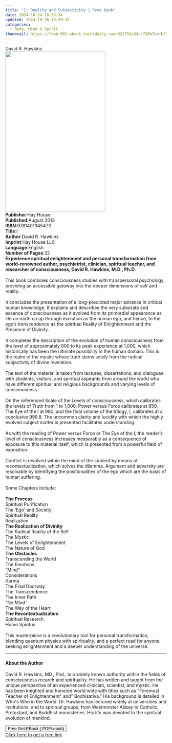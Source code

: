 ```yaml
---
title: "I: Reality and Subjectivity | Free Book"
date: 2024-10-24 18:28:34
updated: 2024-10-26 10:29:35
categories:
  - Body, Mind & Spirit
thumbnail: https://thmb-001-ebook.techidaily.com/923753a34cc720b7eefb73ccf0a8df361ac301208d3091bfc4c8df29a6d9a5b3.jpg
---
```

<main id="book-container">
  <div class="flex flex-col">
    <div class="book-brief flex-1 py-6 px-4 sm:p-6 md:py-10 md:px-8">
      <!-- brief-->
      <div class="book-brief-main">David R. Hawkins</div>
    </div>
    <div
      class="book-meta-info flex-1 grid gap-4 col-start-1 col-end-3 row-start-1 sm:mb-6 sm:grid-cols-4 lg:gap-6 lg:col-start-2 lg:row-end-6 lg:row-span-6 lg:mb-0"
    >
      <div
        class="book-meta-info-left place-content-center mt-4 p-4 text-sm leading-6 col-start-2 col-span-2 dark:text-slate-400"
      >
        <img
          class="w-full h-500 object-cover rounded-lg sm:h-255 sm:col-span-2 lg:col-span-full"
          src="https://img-001-ebook.techidaily.com/a971846b472060bda58bbac34bd2589ac7b9174ec6772715ec3a8957a72ce2ae.jpg"
          alt=""
          width="312"
          height="500"
        />
      </div>
      <div
        class="book-meta-info-right mt-2 col-start-1 row-start-2 col-span-3 self-center"
      >
        <!-- meta data  -->
        <div class="flex flex-col px-4 md:px-8">
          <div class="flex-1">
            <strong>Publisher</strong>:<span class="px-2">Hay House</span>
          </div>
          <div class="flex-1">
            <strong>Published</strong>:<span class="px-2">August 2013</span>
          </div>
          <div class="flex-1">
            <strong>ISBN</strong>:<span class="px-2">9781401945473</span>
          </div>
          <div class="flex-1">
            <strong>Title</strong>:<span class="px-2">I</span>
          </div>
          <div class="flex-1">
            <strong>Author</strong>:<span class="px-2">David R. Hawkins</span>
          </div>
          <div class="flex-1">
            <strong>Imprint</strong>:<span class="px-2">Hay House LLC</span>
          </div>
          <div class="flex-1">
            <strong>Language</strong>:<span class="px-2">English</span>
          </div>
          <div class="flex-1">
            <strong>Number of Pages</strong>:<span class="px-2">32</span>
          </div>
        </div>
      </div>
    </div>
    <div class="book-description flex-1 py-6 px-4 sm:p-6 md:py-10 md:px-8">
      <div class="book-description-main">
        <div accordion-content="" id="description">
          <b
            >Experience spiritual enlightenment and personal transformation from
            world-renowned author, psychiatrist, clinician, spiritual teacher,
            and researcher of consciousness, David R. Hawkins, M.D., Ph.D.</b
          ><br /><b><br /></b>This book combines consciousness studies with
          transpersonal psychology, providing an accessible gateway into the
          deeper dimensions of self and reality.<br /><br />It concludes the
          presentation of a long-predicted major advance in critical human
          knowledge. It explains and describes the very substrate and essence of
          consciousness as it evolved from its primordial appearance as life on
          earth on up through evolution as the human ego, and hence, to the
          ego’s transcendence as the spiritual Reality of Enlightenment and the
          Presence of Divinity.<br /><br />It completes the description of the
          evolution of human consciousness from the level of approximately 800
          to its peak experience at 1,000, which historically has been the
          ultimate possibility in the human domain. This is the realm of the
          mystic whose truth stems solely from the radical subjectivity of
          divine revelation.<br /><br />The text of the material is taken from
          lectures, dissertations, and dialogues with students, visitors, and
          spiritual aspirants from around the world who have different spiritual
          and religious backgrounds and varying levels of consciousness.<br /><br />On
          the referenced Scale of the Levels of consciousness, which calibrates
          the levels of Truth from 1 to 1,000, Power versus Force calibrates at
          850, The Eye of the I at 980, and the final volume of the trilogy, I,
          calibrates at a conclusive 999.8. The uncommon clarity and lucidity
          with which the highly evolved subject matter is presented facilitates
          understanding.<br /><br />As with the reading of Power versus Force or
          The Eye of the I, the reader’s level of consciousness increases
          measurably as a consequence of exposure to this material itself, which
          is presented from a powerful field of exposition.<br /><br />Conflict
          is resolved within the mind of the student by means of
          recontextualization, which solves the dilemma. Argument and adversity
          are resolvable by identifying the positionalities of the ego which are
          the basis of human suffering.<br /><br />Some Chapters Include:<br /><br /><b
            >The Process</b
          ><br />Spiritual Purification<br />The ‘Ego’ and Society<br />Spiritual
          Reality<br />Realization<br /><b>The Realization of Divinity</b
          ><br />The Radical Reality of the Self<br />The Mystic<br />The Levels
          of Enlightenment<br />The Nature of God<br /><b>The Obstacles</b
          ><br />Transcending the World<br />The Emotions<br />“Mind”<br />Considerations<br />Karma<br />The
          Final Doorway<br />The Transcendence<br />The Inner Path<br />“No
          Mind”<br />The Way of the Heart<br /><b>The Recontextualization</b
          ><br />Spiritual Research<br />Homo Spiritus<br /><br />This
          masterpiece is a revolutionary tool for personal transformation,
          blending quantum physics with spirituality, and a perfect read for
          anyone seeking enlightenment and a deeper understanding of the
          universe.
        </div>
        <div class="accordion-fader"></div>
      </div>
    </div>
    <div class="book-excerpts flex-1 py-6 px-4 sm:p-6 md:py-10 md:px-8">
      <!-- excerpts-->
      <div class="book-excerpts-main">
        <hr />
        <h4 class="placeholder placeholder-heading">
          <span>About the Author</span>
        </h4>
        <p>
          David R. Hawkins, MD., Phd., is a widely known authority within the
          fields of consciousness reearch and spirituality. He has written and
          taught from the unique perspective of an experienced clinician,
          scientist, and mystic. He has been knighted and honored world wide
          with titles such as "Foremost Teacher of Enlightenment" and"
          Bodhisativa." His background is detailed in Who's Who in the World.
          Dr. Hawkins has lectured widely at universities and institutions, and
          to spiritual groups, from Westminster Abbey to Catholic, Protestant,
          and Buddhist monasteries. His life was devoted to the spiritual
          evolution of mankind.
        </p>
      </div>
    </div>
    <div
      class="book-about-author flex-1 py-6 px-4 sm:p-6 md:py-10 md:px-8"
    ></div>
    <div class="book-free-get flex-1 py-6 px-4 sm:p-6 md:py-10 md:px-8">
      <button
        id="btn-free-get"
        class="bg-blue-500 hover:bg-blue-700 text-white font-bold py-2 px-4 rounded"
      >
        Free Get EBook (.PDF/.epub)
      </button>
      <div id="countdown-display" class="px-2 text-lg mt-2"></div>
      <a
        id="free-link"
        class="hidden bg-blue-500 hover:bg-blue-700 text-white font-bold py-2 px-4 rounded"
        href="https://www.ebooks.com/en-us/book/96317786/i-reality-and-subjectivity/david-r-hawkins/"
        target="_blank"
        >Click here to get a free link</a
      >
    </div>
    <script>
      let countdownTime = 0;
      let countdownInterval = null;
      document
        .getElementById('btn-free-get')
        .addEventListener('click', startCountdown);
      function startCountdown() {
        countdownTime = new Date().getTime() + 60000 * 3;
        countdownInterval = setInterval(updateCountdown, 1000);
        document.getElementById('btn-free-get').disabled = true;
        document
          .getElementById('btn-free-get')
          .classList.add('bg-gray-500', 'cursor-not-allowed');
      }
      function updateCountdown() {
        let currentTime = new Date().getTime();
        let timeLeft = countdownTime - currentTime;
        let secondsLeft = Math.floor(timeLeft / 1000);
        document.getElementById('countdown-display').innerHTML =
          `Remaining time: ${secondsLeft} seconds.`;
        if (secondsLeft <= 0) {
          clearInterval(countdownInterval);
          document.getElementById('btn-free-get').classList.add('hidden');
          document.getElementById('free-link').classList.remove('hidden');
          document.getElementById('countdown-display').innerHTML = '';
        }
      }
    </script>
  </div>
</main>
